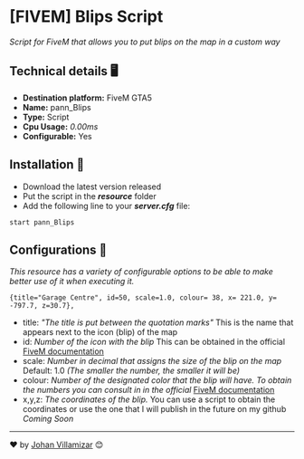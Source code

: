 # [FIVEM] Blips Script
_Script for FiveM that allows you to put blips on the map in a custom way_

## Technical details 🖥

* **Destination platform:** FiveM GTA5
* **Name:** pann_Blips
* **Type:** Script
* **Cpu Usage:** _0.00ms_
* **Configurable:** Yes

## Installation 🔧

* Download the latest version released
* Put the script in the **_resource_** folder
* Add the following line to your **_server.cfg_** file:

```
start pann_Blips
```

## Configurations 🧾

_This resource has a variety of configurable options to be able to make better use of it when executing it._

```
{title="Garage Centre", id=50, scale=1.0, colour= 38, x= 221.0, y= -797.7, z=30.7},
```
* title: _"The title is put between the quotation marks"_ This is the name that appears next to the icon (blip) of the map
* id: _Number of the icon with the blip_ This can be obtained in the official [FiveM documentation](https://docs.fivem.net/docs/game-references/blips/)
* scale: _Number in decimal that assigns the size of the blip on the map_ Default: 1.0 _(The smaller the number, the smaller it will be)_
* colour: _Number of the designated color that the blip will have. To obtain the numbers you can consult in in the official_ [FiveM documentation](https://docs.fivem.net/docs/game-references/blips/)
* x,y,z: _The coordinates of the blip._ You can use a script to obtain the coordinates or use the one that I will publish in the future on my github _Coming Soon_

---
❤️ by [Johan Villamizar](https://johanvillamizar.com) 😊
